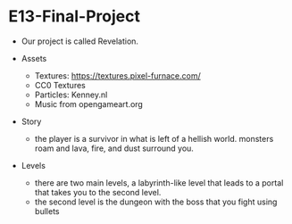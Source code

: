 # E13-Final-Project

* Our project is called Revelation.

* Assets
  - Textures: https://textures.pixel-furnace.com/
  - CC0 Textures
  - Particles: Kenney.nl
  - Music from opengameart.org
  
* Story
  - the player is a survivor in what is left of a hellish world. monsters roam and lava, fire, and dust surround you. 

* Levels
  - there are two main levels, a labyrinth-like level that leads to a portal that takes you to the second level. 
  - the second level is the dungeon with the boss that you fight using bullets




  
